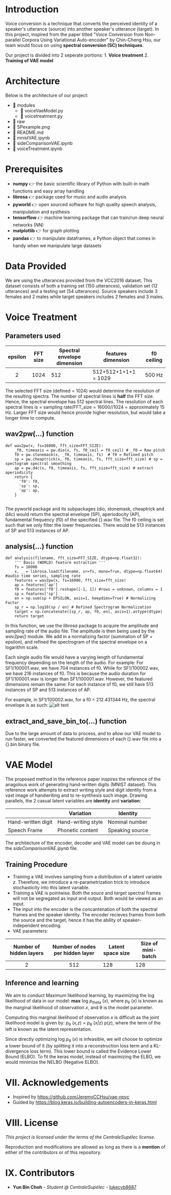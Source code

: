 # Introduction

Voice conversion is a technique that converts the perceived identity of a speaker's utterance (source) into another speaker's utterance (target). In this project, inspired from the paper titled "Voice Conversion from Non-parallel Corpora Using Variational Auto-encoder" by Chin-Cheng Hsu, our team would focus on using **spectral conversion (SC) techniques**.

Our project is divided into 2 seperate portions:
                    1. **Voice treatment**
                    2. **Training of VAE model**
                    
# Architecture

Below is the architecture of our project:
- 📁 modules
  - 📑 voiceVaeModel.py
  - 📑 voicetreatment.py
 - 📁 raw
  - 📑 SPexample.png
- 📑 README.md
- 📑 mnistVAE.ipynb
- 📑 sideComparisonVAE.ipynb
- 📑 voiceTreatment.ipynb


# Prerequisites

- **numpy** 👉 the basic scientific library of Python with built-in math functions and easy array handling
- **librosa** 👉 package used for music and audio analysis
- **pyworld** 👉 open sourced software for high quality speech analysis, manipulation and systhesis
- **tensorflow** 👉 machine learning package that can train/run deep neural networks (NN)
- **matplotlib** 👉  for graph plotting
- **pandas** 👉 to manipulate dataframes, a Python object that comes in handy when we manipulate large datasets

# Data Provided

We are using the utterances provided from the VCC2016 dataset. This dataset consists of both a training set (150 utterances), validation set (12 utterances) and a testing set (54 utterances). Source speakers include 3 females and 2 males while target speakers includes 2 females and 3 males.

# Voice Treatment
## Parameters used

| epsilon | FFT size | Spectral envelope dimension | features dimension   | f0 ceiling |
|:-------:|:--------:|-----------------------------|----------------------|------------|
|    2    |   1024   |             512             | 512+512+1+1+1 = 1029 | 500 Hz     |

The selected FFT size (defined = 1024) would determine the resolution of the resulting spectra. The number of spectral lines is **half** the FFT size. Hence, the spectral envelope has 512 spectral lines. The resolution of each spectral lines is = sampling rate/FFT_size = 16000//1024 = approximately 15 Hz. 
Larger FFT size would hence provide higher resolution, but would take a longer time to compute.

## wav2pw(...) function
```
def wav2pw(x, fs=16000, fft_size=FFT_SIZE):
    _f0, timeaxis = pw.dio(x, fs, f0_ceil = f0_ceil) # _f0 = Raw pitch
    f0 = pw.stonemask(x, _f0, timeaxis, fs)  # f0 = Refined pitch
    sp = pw.cheaptrick(x, f0, timeaxis, fs, fft_size=fft_size) # sp = spectogram spectral smoothing
    ap = pw.d4c(x, f0, timeaxis, fs, fft_size=fft_size) # extract aperiodicity
    return {
      'f0': f0,
      'sp': sp,
      'ap': ap,
    }
    
```
The pyworld package and its subpackages (dio, stonemask, cheaptrick and d4c) would return the spectral envelope (SP), aperiodocity (AP),  fundamental frequency (f0) of the specified {}.wav file. The f0 ceiling is set such that we only filter the lower frequencies.  There would be 513 instances of SP and 513 instances of AP.

## analysis(...) function
```
def analysis(filename, fft_size=FFT_SIZE, dtype=np.float32):
    ''' Basic (WORLD) feature extraction ''' 
    fs = 16000
    x, _ = librosa.load(filename, sr=fs, mono=True, dtype=np.float64) #audio time series, sampling rate
    features = wav2pw(x, fs=16000, fft_size=fft_size)
    ap = features['ap']
    f0 = features['f0'].reshape([-1, 1]) #rows = unknown, columns = 1
    sp = features['sp']
    en = np.sum(sp + EPSILON, axis=1, keepdims=True) # Normalizing Factor
    sp_r = np.log10(sp / en) # Refined Spectrogram Normalization
    target = np.concatenate([sp_r, ap, f0, en], axis=1).astype(dtype)
    return target 
```
In this function, we use the *librosa* package to acquire the amplitude and sampling rate of the audio file. The amplitude is then being used by the *wav2pw()* module. We add in a normalizing factor (summation of SP + epsilon), and refined the spectrogram of the spectral envelope on a logarithm scale.

Each single audio file would have a varying length of fundamental frequency depending on the length of the audio. For example: For SF1/100001.wav, we have 704 instances of f0. While for SF1/100002.wav, we have 216 instances of f0. This is because the audio duration for SF1/100001.wav is longer than SF1/100001.wav. However, the featured dimensions remain the same: For each instance of f0, we still have 513 instances of SP and 513 instances of AP.

For example, in SF1/100002.wav, for a f0 = 212.431344 Hz, the spectral envelope is as such:
![alt text](https://github.com/lukecyb8687/Voice-Conversion-VAE/blob/master/raw/SPexample.png)
## extract_and_save_bin_to(...) function

Due to the large amount of data to process, and to allow our VAE model to run faster, we converted the featured dimensions of each {}.wav file into a {}.bin binary file.

# VAE Model
The proposed method in the reference paper inspires the reference of the anagolous work of generating hand-written digits (MNIST dataset). This reference work attempts to extract writing style and digit identity from a vast image of handwriting and to re-synthesis such image. Drawing parallels, the 2 casual latent variables are **identity** and **variation**:

|                    | Variation          | Identity        |
|--------------------|--------------------|-----------------|
| Hand-written digit | Hand-writing style | Nominal number  |
| Speech Frame       | Phonetic content   | Speaking source |

The architecture of the encoder, decoder and VAE model can be doung in the *sideComparisonVAE.ipynb* file. 

## Training Procedure

- Training a VAE involves sampling from a distribution of a latent variable *z*. Therefore, we introduce a re-parametrization trick to introduce stochasticity into this latent variable. 
- Training a VAE is pointwise. Both the *souce* and *target* spectral frames will not be segregated as input and output. Both would be viewed as an input.
- The input into the encoder is the concantenation of both the spectral frames and the speaker identity. The encoder recieves frames from both the source and the target, hence it has the ability of speaker-independent encoding.
- VAE parameters:

| Number of hidden layers | Number of nodes per hidden layer | Latent space size | Size of mini-batch |
|:-----------------------:|:--------------------------------:|-------------------|--------------------|
|            2            |                512               |         128        |         128        |

## Inference and learning
We aim to conduct Maximum likelihood learning, by maximizing the log likelihood of data in our model: **max** log *p*<sub>theta</sub> (*x*), where *p*<sub>θ</sub> (*x*) is known as the marginal likelihood of observation *x*, and θ is the model parameter.

Computing this marginal likelihood of observation *x* is difficult as the joint likelihood model is given by: *p*<sub>θ</sub> (*x,z*) = *p*<sub>θ</sub> (*x|z*) p(*z*), where the term of the left is known as the latent representation.

Since directly optimizing log *p*<sub>θ</sub> (*x*) is infeasible, we will choose to optimize a lower bound of it (by splitting it into a reconstruction loss term and a KL-divergence loss term). This lower bound is called the Evidence Lower Bound (ELBO). To fit the keras model, instead of maximizing the ELBO, we would minimize the NELBO (Negative ELBO).

# VII. Acknowledgements
- Inspired by https://github.com/JeremyCCHsu/vae-npvc
- Guided by https://blog.keras.io/building-autoencoders-in-keras.html

# VIII. License

_This project is licensed under the terms of the CentraleSupélec license_.

Reproduction and modifications are allowed as long as there is a **mention** of either of the contributors or of this repository.

# IX. Contributors

- **Yun Bin Choh** - _Student @ CentraleSupélec_ - [lukecyb8687](https://github.com/lukecyb8687)
